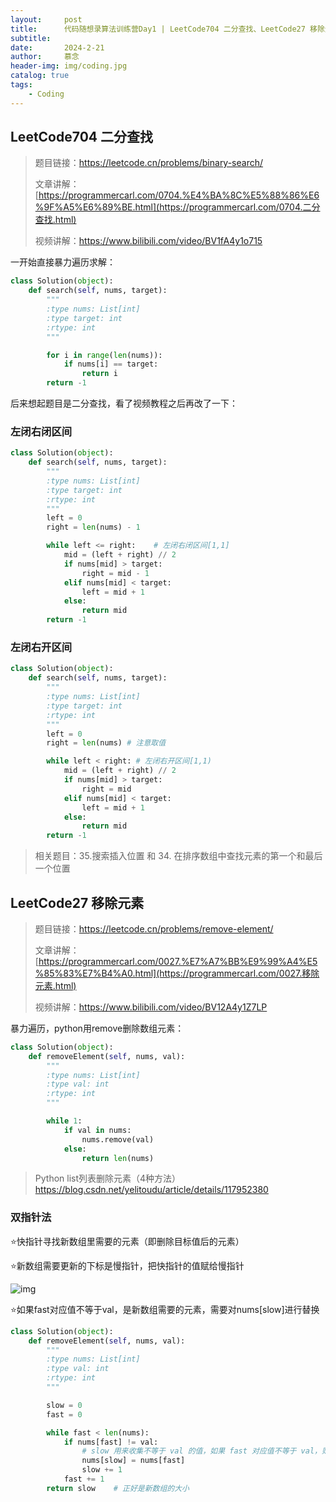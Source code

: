 ```yaml
---
layout:     post   				    
title:      代码随想录算法训练营Day1 | LeetCode704 二分查找、LeetCode27 移除元素
subtitle:   
date:       2024-2-21				
author:     慕念 						
header-img: img/coding.jpg
catalog: true 						
tags:								
    - Coding
---
```


## LeetCode704 二分查找

> 题目链接：https://leetcode.cn/problems/binary-search/
>
> 文章讲解：[https://programmercarl.com/0704.%E4%BA%8C%E5%88%86%E6%9F%A5%E6%89%BE.html](https://programmercarl.com/0704.二分查找.html)
>
> 视频讲解：https://www.bilibili.com/video/BV1fA4y1o715

一开始直接暴力遍历求解：

```python
class Solution(object):
    def search(self, nums, target):
        """
        :type nums: List[int]
        :type target: int
        :rtype: int
        """

        for i in range(len(nums)):
            if nums[i] == target:
                return i
        return -1
```

后来想起题目是二分查找，看了视频教程之后再改了一下：

### 左闭右闭区间

```python
class Solution(object):
    def search(self, nums, target):
        """
        :type nums: List[int]
        :type target: int
        :rtype: int
        """
        left = 0
        right = len(nums) - 1

        while left <= right: 	# 左闭右闭区间[1,1]
            mid = (left + right) // 2
            if nums[mid] > target:
                right = mid - 1 
            elif nums[mid] < target:
                left = mid + 1
            else:
                return mid
        return -1
```

### 左闭右开区间

```python
class Solution(object):
    def search(self, nums, target):
        """
        :type nums: List[int]
        :type target: int
        :rtype: int
        """
        left = 0
        right = len(nums) # 注意取值

        while left < right: # 左闭右开区间[1,1)
            mid = (left + right) // 2
            if nums[mid] > target:
                right = mid 
            elif nums[mid] < target:
                left = mid + 1
            else:
                return mid
        return -1
```



> 相关题目：35.搜索插入位置 和 34. 在排序数组中查找元素的第一个和最后一个位置 



## LeetCode27 移除元素

> 题目链接：https://leetcode.cn/problems/remove-element/ 
>
> 文章讲解：[https://programmercarl.com/0027.%E7%A7%BB%E9%99%A4%E5%85%83%E7%B4%A0.html](https://programmercarl.com/0027.移除元素.html)
>
> 视频讲解：https://www.bilibili.com/video/BV12A4y1Z7LP 

暴力遍历，python用remove删除数组元素：

```python
class Solution(object):
    def removeElement(self, nums, val):
        """
        :type nums: List[int]
        :type val: int
        :rtype: int
        """

        while 1:
            if val in nums:
                nums.remove(val)
            else:
                return len(nums)
```

> Python list列表删除元素（4种方法）https://blog.csdn.net/yelitoudu/article/details/117952380

### 双指针法

⭐快指针寻找新数组里需要的元素（即删除目标值后的元素）

⭐新数组需要更新的下标是慢指针，把快指针的值赋给慢指针

![img](https://munian-1308672375.cos.ap-shanghai.myqcloud.com/images/202402210107565.gif)

⭐如果fast对应值不等于val，是新数组需要的元素，需要对nums[slow]进行替换

```python
class Solution(object):
    def removeElement(self, nums, val):
        """
        :type nums: List[int]
        :type val: int
        :rtype: int
        """

        slow = 0
        fast = 0

        while fast < len(nums):
            if nums[fast] != val:
                # slow 用来收集不等于 val 的值，如果 fast 对应值不等于 val，则把它与 slow 替换
                nums[slow] = nums[fast] 
                slow += 1
            fast += 1 
        return slow    # 正好是新数组的大小
```

